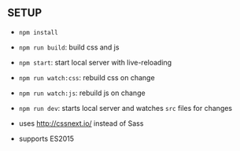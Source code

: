 ## SETUP

- `npm install`
- `npm run build`: build css and js
- `npm start`: start local server with live-reloading
- `npm run watch:css`: rebuild css on change
- `npm run watch:js`: rebuild js on change
- `npm run dev`: starts local server and watches `src` files for changes

- uses http://cssnext.io/ instead of Sass
- supports ES2015
